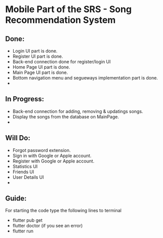 # Mobile Part of the SRS - Song Recommendation System

## Done:

* Login UI part is done.
* Register UI part is done.
* Back-end connection done for register/login UI
* Home Page UI part is done.
* Main Page UI part is done.
* Bottom navigation menu and segueways implementation part is done.
* 

## In Progress:

* Back-end connection for adding, removing & updatings songs.
* Display the songs from the database on MainPage.
* 

## Will Do:

* Forgot password extension.
* Sign in with Google or Apple account.
* Register with Google or Apple account.
* Statistics UI
* Friends UI
* User Details UI
* 

## Guide:
For starting the code type the following lines to terminal

* flutter pub get
* flutter doctor (if you see an error)
* flutter run